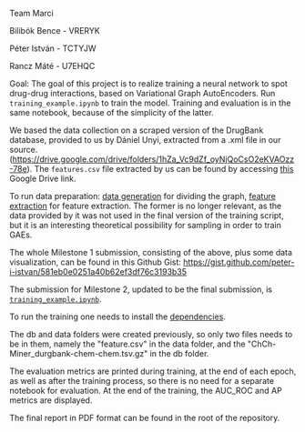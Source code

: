 Team Marci

Bilibók Bence - VRERYK

Péter István - TCTYJW

Rancz Máté - U7EHQC

Goal: The goal of this project is to realize training a neural network to spot drug-drug interactions, based on Variational Graph AutoEncoders. 
Run `training_example.ipynb` to train the model. Training and evaluation is in the same notebook, because of the simplicity of the latter.

We based the data collection on a scraped version of the DrugBank database, provided to us by Dániel Unyi, extracted from a .xml file in our source. 
(https://drive.google.com/drive/folders/1hZa_Vc9dZf_oyNjQoCsO2eKVAOzz-78e). The `features.csv` file extracted by us can be found by accessing [this](https://drive.google.com/drive/folders/1V450xFIj2X1OLxBPbVAt0IWokYd_FOpp?usp=sharing) Google Drive link.

To run data preparation: [data generation](data_generation.ipynb) for dividing the graph, [feature extraction](creating_features.ipynb) for feature extraction.
The former is no longer relevant, as the data provided by it was not used in the final version of the training script, but it is an interesting theoretical possibility for sampling in order to train GAEs. 

The whole Milestone 1 submission, consisting of the above, plus some data visualization, can be found in this Github Gist: https://gist.github.com/peter-i-istvan/581eb0e0251a40b62ef3df76c3193b35

The submission for Milestone 2, updated to be the final submission, is [`training_example.ipynb`](training_example.ipynb). 

To run the training one needs to install the [dependencies](requirements.txt).

The db and data folders were created previously, so only two files needs to be in them, namely the "feature.csv" in the data folder, and the "ChCh-Miner_durgbank-chem-chem.tsv.gz" in the db folder.

The evaluation metrics are printed during training, at the end of each epoch, as well as after the training process, so there is no need for a separate notebook for evaluation. At the end of the training, the AUC_ROC and AP metrics are displayed.

The final report in PDF format can be found in the root of the repository.
